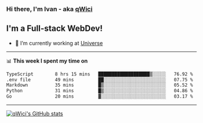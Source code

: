 ### Hi there, I'm Ivan - aka [qWici][website]

## I'm a Full-stack WebDev!
- 🔭 I’m currently working at [Universe][universe]

---

📊 **This week I spent my time on**
<!--START_SECTION:waka-->

```txt
TypeScript        8 hrs 15 mins   ███████████████████▒░░░░░   76.92 %
.env file         49 mins         ██░░░░░░░░░░░░░░░░░░░░░░░   07.75 %
Markdown          35 mins         █▒░░░░░░░░░░░░░░░░░░░░░░░   05.52 %
Python            31 mins         █▒░░░░░░░░░░░░░░░░░░░░░░░   04.86 %
Go                20 mins         ▓░░░░░░░░░░░░░░░░░░░░░░░░   03.17 %
```

<!--END_SECTION:waka-->

---

[![qWici's GitHub stats](https://github-readme-stats.vercel.app/api?username=qWici)](https://github.com/qWici/github-readme-stats)

[website]: https://devkucher.com
[twitter]: https://twitter.com/KucherDev
[linkedin]: https://www.linkedin.com/in/ivankucher
[universe]: https://universeapps.limited
